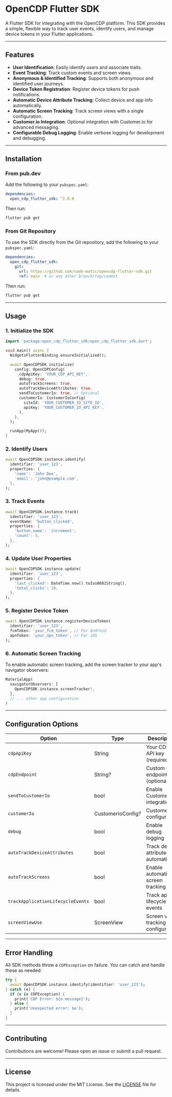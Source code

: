 <!--
This README describes the package. If you publish this package to pub.dev,
this README's contents appear on the landing page for your package.

For information about how to write a good package README, see the guide for
[writing package pages](https://dart.dev/tools/pub/writing-package-pages).

For general information about developing packages, see the Dart guide for
[creating packages](https://dart.dev/guides/libraries/create-packages)
and the Flutter guide for
[developing packages and plugins](https://flutter.dev/to/develop-packages).
-->

# OpenCDP Flutter SDK

A Flutter SDK for integrating with the OpenCDP platform. This SDK provides a simple, flexible way to track user events, identify users, and manage device tokens in your Flutter applications.

---

## Features

- **User Identification**: Easily identify users and associate traits.
- **Event Tracking**: Track custom events and screen views.
- **Anonymous & Identified Tracking**: Supports both anonymous and identified user journeys.
- **Device Token Registration**: Register device tokens for push notifications.
- **Automatic Device Attribute Tracking**: Collect device and app info automatically.
- **Automatic Screen Tracking**: Track screen views with a single configuration.
- **Customer.io Integration**: Optional integration with Customer.io for advanced messaging.
- **Configurable Debug Logging**: Enable verbose logging for development and debugging.

---

## Installation

### From pub.dev

Add the following to your `pubspec.yaml`:

```yaml
dependencies:
  open_cdp_flutter_sdk: ^1.0.0
```

Then run:

```sh
flutter pub get
```

### From Git Repository

To use the SDK directly from the Git repository, add the following to your `pubspec.yaml`:

```yaml
dependencies:
  open_cdp_flutter_sdk:
    git:
      url: https://github.com/code-matic/opencdp-flutter-sdk.git
      ref: main  # or any other branch/tag/commit
```

Then run:

```sh
flutter pub get
```

---

## Usage

### 1. Initialize the SDK

```dart
import 'package:open_cdp_flutter_sdk/open_cdp_flutter_sdk.dart';

void main() async {
  WidgetsFlutterBinding.ensureInitialized();

  await OpenCDPSDK.initialize(
    config: OpenCDPConfig(
      cdpApiKey: 'YOUR_CDP_API_KEY',
      debug: true,
      autoTrackScreens: true,
      autoTrackDeviceAttributes: true,
      sendToCustomerIo: true, // Optional
      customerIo: CustomerIoConfig(
        siteId: 'YOUR_CUSTOMER_IO_SITE_ID',
        apiKey: 'YOUR_CUSTOMER_IO_API_KEY',
      ),
    ),
  );

  runApp(MyApp());
}
```

### 2. Identify Users

```dart
await OpenCDPSDK.instance.identify(
  identifier: 'user_123',
  properties: {
    'name': 'John Doe',
    'email': 'john@example.com',
  },
);
```

### 3. Track Events

```dart
await OpenCDPSDK.instance.track(
  identifier: 'user_123',
  eventName: 'button_clicked',
  properties: {
    'button_name': 'increment',
    'count': 5,
  },
);
```

### 4. Update User Properties

```dart
await OpenCDPSDK.instance.update(
  identifier: 'user_123',
  properties: {
    'last_clicked': DateTime.now().toIso8601String(),
    'total_clicks': 10,
  },
);
```

### 5. Register Device Token

```dart
await OpenCDPSDK.instance.registerDeviceToken(
  identifier: 'user_123',
  fcmToken: 'your_fcm_token', // For Android
  apnToken: 'your_apn_token', // For iOS
);
```

### 6. Automatic Screen Tracking

To enable automatic screen tracking, add the screen tracker to your app's navigator observers:

```dart
MaterialApp(
  navigatorObservers: [
    OpenCDPSDK.instance.screenTracker!,
  ],
  // ... other app configuration
)
```

---

## Configuration Options

| Option                          | Type      | Description                                      | Default      |
|----------------------------------|-----------|--------------------------------------------------|--------------|
| `cdpApiKey`                     | String    | Your CDP API key (required)                      | –            |
| `cdpEndpoint`                   | String?   | Custom CDP endpoint (optional)                   | –            |
| `sendToCustomerIo`              | bool      | Enable Customer.io integration                   | false        |
| `customerIo`                    | CustomerIoConfig? | Customer.io configuration                  | –            |
| `debug`                         | bool      | Enable debug logging                             | false        |
| `autoTrackDeviceAttributes`      | bool      | Track device attributes automatically            | true         |
| `autoTrackScreens`              | bool      | Enable automatic screen tracking                 | false        |
| `trackApplicationLifecycleEvents`| bool      | Track app lifecycle events                       | true         |
| `screenViewUse`                 | ScreenView| Screen view tracking configuration               | ScreenView.all|

---

## Error Handling

All SDK methods throw a `CDPException` on failure. You can catch and handle these as needed:

```dart
try {
  await OpenCDPSDK.instance.identify(identifier: 'user_123');
} catch (e) {
  if (e is CDPException) {
    print('CDP Error: ${e.message}');
  } else {
    print('Unexpected error: $e');
  }
}
```

---

## Contributing

Contributions are welcome! Please open an issue or submit a pull request.

---

## License

This project is licensed under the MIT License. See the [LICENSE](LICENSE) file for details.
